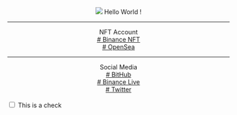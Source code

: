 <head>
<link href="https://fonts.googleapis.com/css2?family=Advent+Pro:wght@400;700&family=VT323&display=swap" rel="stylesheet"> 
<link href="./css/style.css" rel="stylesheet">
<link href="./css/death.css" rel="stylesheet">
</head>
<center>
<img src="https://avatars.githubusercontent.com/u/19859787?v=4"/>
Hello World !
</br>
<hr class="cyberpunk glitched" />
NFT Account</br>
<a href="https://www.binance.me/id/nft/profile/drgemoy-bc3c68da84fa9825a1e0402670a7af6a" target="_blank"># Binance NFT</a>
</br>
<a href="https://opensea.io/Bayii-_-Alien" target="_blank"># OpenSea</a>
</br>
<hr class="cyberpunk glitched" />
Social Media</br>
<a href="https://bayiialienn.github.io/babyalien.github.io" target="_blank"># BitHub</a>
</br>
<a href="https://www.binance.me/id/live/u/27177728" target="_blank"># Binance Live</a>
</br>
<a href="https://twitter.com/redhonifadli" target="_blank"># Twitter</a>



</center>
</br>
<lebel>
<input class="guillotine" name="test" type="checkbox" /> This is a check</label>
